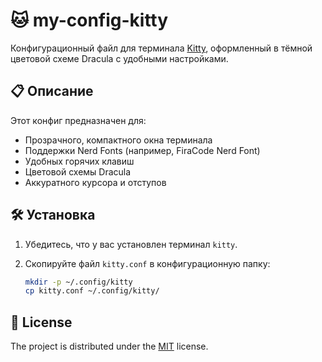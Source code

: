 # 🐱 my-config-kitty

Конфигурационный файл для терминала [Kitty](https://sw.kovidgoyal.net/kitty/), оформленный в тёмной цветовой схеме Dracula с удобными настройками.

## 📋 Описание

Этот конфиг предназначен для:

- Прозрачного, компактного окна терминала
- Поддержки Nerd Fonts (например, FiraCode Nerd Font)
- Удобных горячих клавиш
- Цветовой схемы Dracula
- Аккуратного курсора и отступов

## 🛠 Установка

1. Убедитесь, что у вас установлен терминал `kitty`.
2. Скопируйте файл `kitty.conf` в конфигурационную папку:

   ```bash
   mkdir -p ~/.config/kitty
   cp kitty.conf ~/.config/kitty/

## 📄 License

The project is distributed under the [MIT](LICENSE) license.
